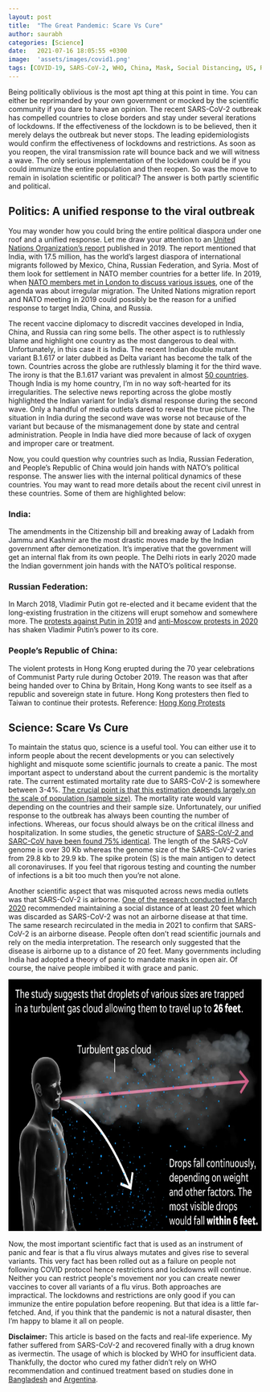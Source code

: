 ```yaml
---
layout: post
title:  "The Great Pandemic: Scare Vs Cure"
author: saurabh
categories: [Science]
date:   2021-07-16 18:05:55 +0300
image:  'assets/images/covid1.png'
tags: [COVID-19, SARS-CoV-2, WHO, China, Mask, Social Distancing, US, Russia, India, Putin, Modi, Science, Politics]
--- 
```


Being politically oblivious is the most apt thing at this point in time. You can either be reprimanded by your own government or mocked by the scientific community if you dare to have an opinion. The recent SARS-CoV-2 outbreak has compelled countries to close borders and stay under several iterations of lockdowns. If the effectiveness of the lockdown is to be believed, then it merely delays the outbreak but never stops. The leading epidemiologists would confirm the effectiveness of lockdowns and restrictions. As soon as you reopen, the viral transmission rate will bounce back and we will witness a wave. The only serious implementation of the lockdown could be if you could immunize the entire population and then reopen. So was the move to remain in isolation scientific or political? The answer is both partly scientific and political. 

## Politics: A unified response to the viral outbreak
You may wonder how you could bring the entire political diaspora under one roof and a unified response. Let me draw your attention to an [United Nations Organization’s report](https://www.un.org/en/development/desa/population/migration/publications/migrationreport/docs/InternationalMigration2019_Report.pdf) published in 2019. The report mentioned that India, with 17.5 million, has the world’s largest diaspora of international migrants followed by Mexico, China, Russian Federation, and Syria. Most of them look for settlement in NATO member countries for a better life. In 2019, when [NATO members met in London to discuss various issues](https://www.nato.int/cps/en/natohq/official_texts_171584.htm), one of the agenda was about irregular migration. The United Nations migration report and NATO meeting in 2019 could possibly be the reason for a unified response to target India, China, and Russia.

The recent vaccine diplomacy to discredit vaccines developed in India, China, and Russia can ring some bells. The other aspect is to ruthlessly blame and highlight one country as the most dangerous to deal with. Unfortunately, in this case it is India. The recent Indian double mutant variant B.1.617 or later dubbed as Delta variant has become the talk of the town. Countries across the globe are ruthlessly blaming it for the third wave. The irony is that the B.1.617 variant was prevalent in almost [50 countries](https://www.who.int/publications/m/item/weekly-epidemiological-update-on-covid-19---11-may-2021). Though India is my home country, I’m in no way soft-hearted for its irregularities. The selective news reporting across the globe mostly highlighted the Indian variant for India’s dismal response during the second wave. Only a handful of media outlets dared to reveal the true picture. The situation in India during the second wave was worse not because of the variant but because of the mismanagement done by state and central administration. People in India have died more because of lack of oxygen and improper care or treatment.

Now, you could question why countries such as India, Russian Federation, and People’s Republic of China would join hands with NATO’s political response. The answer lies with the internal political dynamics of these countries. You may want to read more details about the recent civil unrest in these countries. Some of them are highlighted below:

### India: 
The amendments in the Citizenship bill and breaking away of Ladakh from Jammu and Kashmir are the most drastic moves made by the Indian government after demonetization. It’s imperative that the government will get an internal flak from its own people. The Delhi riots in early 2020 made the Indian government join hands with the NATO’s political response.

### Russian Federation: 
In March 2018, Vladimir Putin got re-elected and it became evident that the long-existing frustration in the citizens will erupt  somehow and somewhere more. The [protests against Putin in 2019](https://www.bbc.com/news/world-europe-49057803) and [anti-Moscow protests in 2020](https://www.dw.com/en/anti-moscow-protests-in-eastern-russia-erupt-for-fourth-weekend/a-54404055) has shaken Vladimir Putin’s power to its core. 

### People’s Republic of China: 
The violent protests in Hong Kong erupted during the 70 year celebrations of Communist Party rule during October 2019. The reason was that after being handed over to China by Britain, Hong Kong wants to see itself as a republic and sovereign state in future. Hong Kong protesters then fled to Taiwan to continue their protests. Reference: [Hong Kong Protests](https://www.bbc.com/news/world-asia-china-49317695)

## Science: Scare Vs Cure
To maintain the status quo, science is a useful tool. You can either use it to inform people about the recent developments or you can selectively highlight and misquote some scientific journals to create a panic. The most important aspect to understand about the current pandemic is the mortality rate. The current estimated mortality rate due to SARS-CoV-2 is somewhere between 3-4%. [The crucial point is that this estimation depends largely on the scale of population (sample size)](https://www.worldometers.info/coronavirus/coronavirus-death-rate/). The mortality rate would vary depending on the countries and their sample size. Unfortunately, our unified response to the outbreak has always been counting the number of infections. Whereas, our focus should always be on the critical illness and hospitalization. In some studies, the genetic structure of [SARS-CoV-2 and SARC-CoV have been found 75% identical](https://www.ncbi.nlm.nih.gov/pmc/articles/PMC7161481/). The length of the SARS-CoV genome is over 30 Kb whereas the genome size of the SARS-CoV-2 varies from 29.8 kb to 29.9 kb. The spike protein (S) is the main antigen to detect all coronaviruses. If you feel that rigorous testing and counting the number of infections is a bit too much then you’re not alone.

Another scientific aspect that was misquoted across news media outlets was that SARS-CoV-2 is airborne. [One of the research conducted in March 2020](https://jamanetwork.com/journals/jama/fullarticle/2763852?appId=scweb) recommended maintaining a social distance of at least 20 feet which was discarded as SARS-CoV-2 was not an airborne disease at that time. The same research recirculated in the media in 2021 to confirm that SARS-CoV-2 is an airborne disease. People often don’t read scientific journals and rely on the media interpretation. The research only suggested that the disease is airborne up to a distance of 20 feet. Many governments including India had adopted a theory of panic to mandate masks in open air. Of course, the naive people imbibed it with grace and panic.

<img src="/assets/images/covidgascloud.png" alt="Covid Gas Cloud" title="SARS-CoV-2 is airborne" width="550" height="500" class="center"/>

Now, the most important scientific fact that is used as an instrument of panic and fear is that a flu virus always mutates and gives rise to several variants. This very fact has been rolled out as a failure on people not following COVID protocol hence restrictions and lockdowns will continue. Neither you can restrict people's movement nor you can create newer vaccines to cover all variants of a flu virus. Both approaches are impractical. The lockdowns and restrictions are only good if you can immunize the entire population before reopening. But that idea is a little far-fetched. And, if you think that the pandemic is not a natural disaster, then I’m happy to blame it all on people.

**Disclaimer:** This article is based on the facts and real-life experience. My father suffered from SARS-CoV-2 and recovered finally with a drug known as ivermectin. The usage of which is blocked by WHO for insufficient data. Thankfully, the doctor who cured my father didn’t rely on WHO recommendation and continued treatment based on studies done in [Bangladesh](https://clinicaltrials.gov/ct2/show/results/NCT04523831) and [Argentina](https://papers.ssrn.com/sol3/papers.cfm?abstract_id=3714649).

